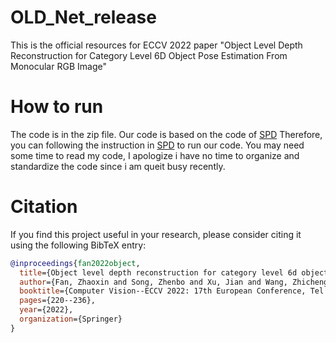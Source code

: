 # OLD_Net_release
This is the official resources for ECCV 2022 paper "Object Level Depth Reconstruction for Category Level 6D Object Pose Estimation From Monocular RGB Image"

# How to run
The code is in the zip file.
Our code is based on the code of [SPD](https://github.com/mentian/object-deformnet) 
Therefore, you can following the instruction in [SPD](https://github.com/mentian/object-deformnet)  to run our code.
You may need some time to read my code, I apologize i have no time to organize and standardize the code since i am queit busy recently.


# Citation 
If you find this project useful in your research, please consider citing it using the following BibTeX entry:

```bibtex
@inproceedings{fan2022object,
  title={Object level depth reconstruction for category level 6d object pose estimation from monocular RGB image},
  author={Fan, Zhaoxin and Song, Zhenbo and Xu, Jian and Wang, Zhicheng and Wu, Kejian and Liu, Hongyan and He, Jun},
  booktitle={Computer Vision--ECCV 2022: 17th European Conference, Tel Aviv, Israel, October 23--27, 2022, Proceedings, Part II},
  pages={220--236},
  year={2022},
  organization={Springer}
}
